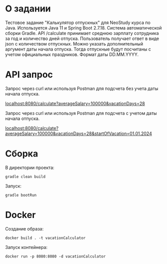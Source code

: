 # О задании
Тестовое задание "Калькулятор отпускных" для NeoStudy курса по Java.
Используется Java 11 и Spring Boot 2.7.18. Система автоматической сборки Gradle.
API /calculate принимает среднюю зарплату сотрудника за год и количество дней отпуска. Пользователь получает ответ в виде json с количеством отпускных.
Можно указать дополнительный аргумент даты начала отпуска. Тогда отпускные будут посчитаны с учетом официальных праздников. Формат даты DD.MM.YYYY.
# API запрос
Запрос через curl или используя Postman для подсчета без учета даты начала отпуска.

[localhost:8080/calculate?averageSalary=100000&vacationDays=28](http://localhost:8080/calculate?averageSalary=100000&vacationDays=28 "localhost:8080/calculate?averageSalary=100000&vacationDays=28")

Запрос через curl или используя Postman для подсчета с учетом даты начала отпуска.

[localhost:8080/calculate?averageSalary=100000&vacationDays=28&startOfVacation=01.01.2024](http://localhost:8080/calculate?averageSalary=100000&vacationDays=28&startOfVacation=01.01.2024 "localhost:8080/calculate?averageSalary=100000&vacationDays=28&startOfVacation=01.01.2024")
# Сборка
В директории проекта:

`gradle clean build`

Запуск:

`gradle bootRun`
# Docker
Создание образа:

`docker build . -t vacationCalculator`

Запуск контейнера:

`docker run -p 8080:8080 -d vacationCalculator`
